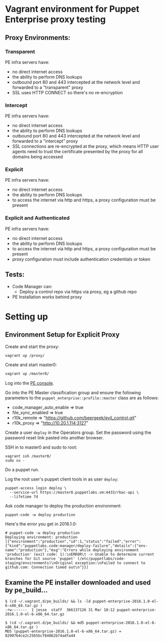 # Vagrant environment for Puppet Enterprise proxy testing

## Proxy Environments:

### Transparent

PE infra servers have:
- no direct internet access
- the ability to perform DNS lookups
- outbound port 80 and 443 intercepted at the network level and forwarded to a "transparent" proxy
- SSL uses HTTP CONNECT so there's no re-encryption

### Intercept

PE infra servers have:
- no direct internet access
- the ability to perform DNS lookups
- outbound port 80 and 443 intercepted at the network level and forwarded to a "intercept" proxy
- SSL connections are re-encrypted at the proxy, which means HTTP user agents need to trust the certificate presented by the proxy for all domains being accessed

### Explicit

PE infra servers have:
- no direct internet access
- the ability to perform DNS lookups
- to access the internet via http and https, a proxy configuration must be present

### Explicit and Authenticated

PE infra servers have:
- no direct internet access
- the ability to perform DNS lookups
- to access the internet via http and https, a proxy configuration must be present
- proxy configuration must include authentication credentials or token

## Tests:

- Code Manager can:
  - Deploy a control repo via https via proxy, eg a github repo
- PE Installation works behind proxy

# Setting up

## Environment Setup for Explicit Proxy

Create and start the proxy:

```bash
vagrant up /proxy/
```

Create and start master0:

```bash
vagrant up /master0/
```

Log into the [PE console](https://10.20.1.112).

Go into the PE Master classification group and ensure the following parameters to the `puppet_enterprise::profile::master` class are as follows:
- code_manager_auto_enable => true
- file_sync_enabled => true
- r10k_remote => "https://github.com/beergeek/evil_control.git"
- r10k_proxy => "http://10.20.1.114:3127"

Create a user `deploy` in the Operators group. Set the password using the password reset link pasted into another browser.

SSH in to master0 and sudo to root:

```
vagrant ssh /master0/
sudo su -
```

Do a puppet run.

Log the root user's puppet client tools in as user `deploy`:

```
puppet-access login deploy \
  --service-url https://master0.puppetlabs.vm:4433/rbac-api \
  --lifetime 7d
```

Ask code manager to deploy the production environment:

```
puppet-code -w deploy production
```

Here's the error you get in 2016.1.0:

```
# puppet-code -w deploy production
Deploying environment: production
[{"environment":"production","id":1,"status":"failed","error":{"kind":"puppetlabs.code-manager/deploy-failure","details":{"env-name":"production"},"msg":"Errors while deploying environment 'production' (exit code: 1):\nERROR\t -> Unable to determine current branches for Git source 'puppet' (/etc/puppetlabs/code-staging/environments)\nOriginal exception:\nFailed to connect to github.com: Connection timed out\n"}}]
```


## Examine the PE installer downloaded and used by pe_build...

```
$ (cd ~/.vagrant.d/pe_builds/ && ls -ld puppet-enterprise-2016.1.0-el-6-x86_64.tar.gz )
-rw-------  1 jesse  staff  366137126 31 Mar 10:12 puppet-enterprise-2016.1.0-el-6-x86_64.tar.gz

$ (cd ~/.vagrant.d/pe_builds/ && md5 puppet-enterprise-2016.1.0-el-6-x86_64.tar.gz )
MD5 (puppet-enterprise-2016.1.0-el-6-x86_64.tar.gz) = 8290764ce2c2565bcf84862b74adfa44
```

